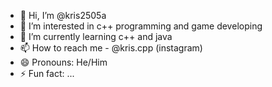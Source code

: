 - 👋 Hi, I’m @kris2505a
- 👀 I’m interested in c++ programming and game developing
- 🌱 I’m currently learning c++ and java
- 📫 How to reach me - @kris.cpp (instagram)
- 😄 Pronouns: He/Him
- ⚡ Fun fact: ...

<!---
kris2505a/kris2505a is a ✨ special ✨ repository because its `README.md` (this file) appears on your GitHub profile.
You can click the Preview link to take a look at your changes.
--->
